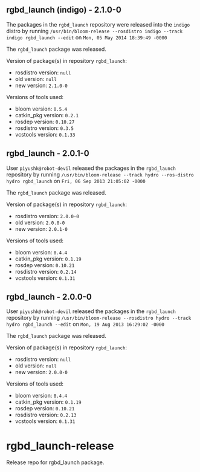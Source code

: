 ## rgbd_launch (indigo) - 2.1.0-0

The packages in the `rgbd_launch` repository were released into the `indigo` distro by running `/usr/bin/bloom-release --rosdistro indigo --track indigo rgbd_launch --edit` on `Mon, 05 May 2014 18:39:49 -0000`

The `rgbd_launch` package was released.

Version of package(s) in repository `rgbd_launch`:
- rosdistro version: `null`
- old version: `null`
- new version: `2.1.0-0`

Versions of tools used:
- bloom version: `0.5.4`
- catkin_pkg version: `0.2.1`
- rosdep version: `0.10.27`
- rosdistro version: `0.3.5`
- vcstools version: `0.1.33`


## rgbd_launch - 2.0.1-0

User `piyushk@robot-devil` released the packages in the `rgbd_launch` repository by running `/usr/bin/bloom-release --track hydro --ros-distro hydro rgbd_launch` on `Fri, 06 Sep 2013 21:05:02 -0000`

The `rgbd_launch` package was released.

Version of package(s) in repository `rgbd_launch`:
- rosdistro version: `2.0.0-0`
- old version: `2.0.0-0`
- new version: `2.0.1-0`

Versions of tools used:
- bloom version: `0.4.4`
- catkin_pkg version: `0.1.19`
- rosdep version: `0.10.21`
- rosdistro version: `0.2.14`
- vcstools version: `0.1.31`


## rgbd_launch - 2.0.0-0

User `piyushk@robot-devil` released the packages in the `rgbd_launch` repository by running `/usr/bin/bloom-release --rosdistro hydro --track hydro rgbd_launch --edit` on `Mon, 19 Aug 2013 16:29:02 -0000`

The `rgbd_launch` package was released.

Version of package(s) in repository `rgbd_launch`:
- rosdistro version: `null`
- old version: `null`
- new version: `2.0.0-0`

Versions of tools used:
- bloom version: `0.4.4`
- catkin_pkg version: `0.1.19`
- rosdep version: `0.10.21`
- rosdistro version: `0.2.13`
- vcstools version: `0.1.31`


rgbd_launch-release
===================

Release repo for rgbd_launch package.
